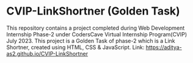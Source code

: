 # CVIP-LinkShortner (Golden Task)
This repository contains a project completed during Web Development Internship Phase-2 under CodersCave Virtual Internship Program(CVIP) July 2023. This project is a Golden Task of phase-2 which is a Link Shortner, created using HTML, CSS & JavaScript.
Link: https://aditya-as2.github.io/CVIP-LinkShortner
